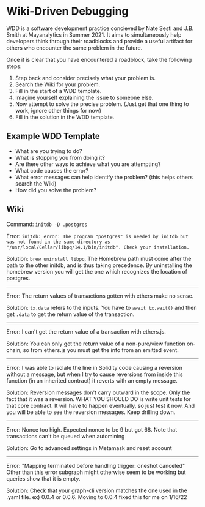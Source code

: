 # Wiki-Driven Debugging

WDD is a software development practice concieved by Nate Sesti and J.B. Smith at Mayanalytics in Summer 2021. It aims to simultaneously help developers think through their roadblocks and provide a useful artifact for others who encounter the same problem in the future.

Once it is clear that you have encountered a roadblock, take the following steps:

1. Step back and consider precisely what your problem is.
2. Search the Wiki for your problem.
3. Fill in the start of a WDD template.
4. Imagine yourself explaining the issue to someone else.
5. Now attempt to solve the precise problem. (Just get that one thing to work, ignore other things for now)
6. Fill in the solution in the WDD template.

## Example WDD Template

- What are you trying to do?
- What is stopping you from doing it?
- Are there other ways to achieve what you are attempting?
- What code causes the error?
- What error messages can help identify the problem? (this helps others search the Wiki)
- How did you solve the problem?

## Wiki

Command: `initdb -D .postgres`

Error: `initdb: error: The program "postgres" is needed by initdb but was not found in the same directory as "/usr/local/Cellar/libpq/14.1/bin/initdb". Check your installation.`

Solution: `brew uninstall libpq`. The Homebrew path must come after the path to the other initdb, and is thus taking precedence. By uninstalling the homebrew version you will get the one which recognizes the location of postgres.

---

Error: The return values of transactions gotten with ethers make no sense.

Solution: `tx.data` refers to the inputs. You have to `await tx.wait()` and then get `.data` to get the return value of the transaction.

---

Error: I can't get the return value of a transaction with ethers.js.

Solution: You can only get the return value of a non-pure/view function on-chain, so from ethers.js you must get the info from an emitted event.

---

Error: I was able to isolate the line in Solidity code causing a reversion without a message, but when I try to cause reversions from inside this function (in an inherited contract) it reverts with an empty message.

Solution: Reversion messages don't carry outward in the scope. Only the fact that it was a reversion. WHAT YOU SHOULD DO is write unit tests for that core contract. It will have to happen eventually, so just test it now. And you will be able to see the reversion messages. Keep drilling down.

---

Error: Nonce too high. Expected nonce to be 9 but got 68. Note that transactions can't be queued when automining

Solution: Go to advanced settings in Metamask and reset account

---

Error: "Mapping terminated before handling trigger: oneshot canceled" Other than this error subgraph might otherwise seem to be working but queries show that it is empty.

Solution: Check that your graph-cli version matches the one used in the .yaml file. ex) 0.0.4 or 0.0.6. Moving to 0.0.4 fixed this for me on 1/16/22
